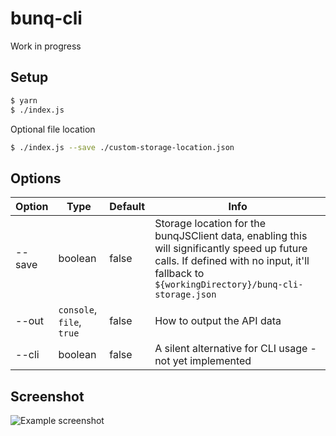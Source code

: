 # bunq-cli

Work in progress

## Setup
```bash
$ yarn
$ ./index.js
```
Optional file location
```bash
$ ./index.js --save ./custom-storage-location.json
```

## Options

| Option   | Type       | Default | Info   |
| ------- | -------- | -----|------ |
| --save   | boolean    | false | Storage location for the bunqJSClient data, enabling this will significantly speed up future calls. If defined with no input, it'll fallback to `${workingDirectory}/bunq-cli-storage.json` |
| --out    | `console`, `file`, `true`   | false | How to output the API data  |
| --cli    | boolean        | false |A silent alternative for CLI usage - not yet implemented |

## Screenshot

![Example screenshot](https://i.imgur.com/JrBIKa9.png)